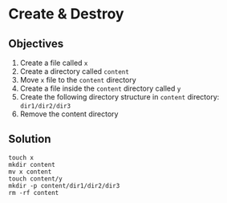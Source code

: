 # Create & Destroy

## Objectives

1. Create a file called `x`
2. Create a directory called `content`
3. Move `x` file to the `content` directory
4. Create a file inside the `content` directory called `y`
5. Create the following directory structure in `content` directory: `dir1/dir2/dir3`
6. Remove the content directory

## Solution

```
touch x
mkdir content
mv x content
touch content/y
mkdir -p content/dir1/dir2/dir3
rm -rf content
```
